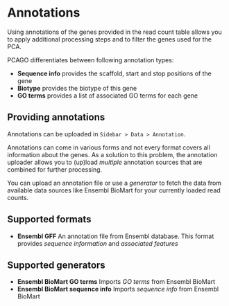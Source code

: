 # Annotations

Using annotations of the genes provided in the read count table allows you
to apply additional processing steps and to filter the genes used for the PCA.

PCAGO differentiates between following annotation types:

* **Sequence info** provides the scaffold, start and stop positions of the gene
* **Biotype** provides the biotype of this gene
* **GO terms** provides a list of associated GO terms for each gene

## Providing annotations

Annotations can be uploaded in `Sidebar > Data > Annotation`.

Annotations can come in various forms and not every format covers all information
about the genes. As a solution to this problem, the annotation uploader allows
you to (up)load *multiple* annotation sources that are combined for further processing.

You can upload an annotation file or use a *generator* to fetch the data from available
data sources like Ensembl BioMart for your currently loaded read counts.

## Supported formats

* **Ensembl GFF** An annotation file from Ensembl database. This format provides *sequence information* and *associated features*

## Supported generators

* **Ensembl BioMart GO terms** Imports *GO terms* from Ensembl BioMart
* **Ensembl BioMart sequence info** Imports *sequence info* from Ensembl BioMart
